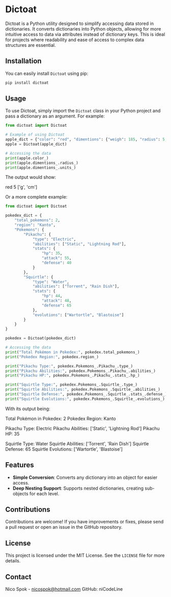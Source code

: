 # Dictoat

Dictoat is a Python utility designed to simplify accessing data stored in dictionaries. It converts dictionaries into Python objects, allowing for more intuitive access to data via attributes instead of dictionary keys. This is ideal for projects where readability and ease of access to complex data structures are essential.

## Installation

You can easily install `Dictoat` using pip:

```bash
pip install dictoat
```

## Usage

To use Dictoat, simply import the `Dictoat` class in your Python project and pass a dictionary as an argument. For example:

```python
from dictoat import Dictoat

# Example of using Dictoat
apple_dict = {"color": "red", "dimentions": {"weigh": 185, "radius": 5, "units": ["g", "cm"]}}
apple = Dictoat(apple_dict)

# Accessing the data
print(apple.color_)
print(apple.dimentions_.radius_)
print(apple.dimentions_.units_)
```

The output would show:

red
5
['g', 'cm']


Or a more complete example:

```python
from dictoat import Dictoat

pokedex_dict = {
    "total_pokemons": 2,
    "region": "Kanto",
    "Pokemons": {
        "Pikachu": {
            "type": "Electric",
            "abilities": ["Static", "Lightning Rod"],
            "stats": {
                "hp": 35,
                "attack": 55,
                "defense": 40
            }
        },
        "Squirtle": {
            "type": "Water",
            "abilities": ["Torrent", "Rain Dish"],
            "stats": {
                "hp": 44,
                "attack": 48,
                "defense": 65
            },
            "evolutions": ["Wartortle", "Blastoise"]
        }
    }
}

pokedex = Dictoat(pokedex_dict)

# Accessing the data
print("Total Pokémon in Pokedex:", pokedex.total_pokemons_)
print("Pokedex Region:", pokedex.region_)

print("Pikachu Type:", pokedex.Pokemons_.Pikachu_.type_)
print("Pikachu Abilities:", pokedex.Pokemons_.Pikachu_.abilities_)
print("Pikachu HP:", pokedex.Pokemons_.Pikachu_.stats_.hp_)

print("Squirtle Type:", pokedex.Pokemons_.Squirtle_.type_)
print("Squirtle Abilities:", pokedex.Pokemons_.Squirtle_.abilities_)
print("Squirtle Defense:", pokedex.Pokemons_.Squirtle_.stats_.defense_)
print("Squirtle Evolutions:", pokedex.Pokemons_.Squirtle_.evolutions_)
```

With its output being:

Total Pokémon in Pokedex: 2
Pokedex Region: Kanto

Pikachu Type: Electric
Pikachu Abilities: ['Static', 'Lightning Rod']
Pikachu HP: 35

Squirtle Type: Water
Squirtle Abilities: ['Torrent', 'Rain Dish']
Squirtle Defense: 65
Squirtle Evolutions: ['Wartortle', 'Blastoise']


## Features

- **Simple Conversion**: Converts any dictionary into an object for easier access.
- **Deep Nesting Support**: Supports nested dictionaries, creating sub-objects for each level.

## Contributions

Contributions are welcome! If you have improvements or fixes, please send a pull request or open an issue in the GitHub repository.

## License

This project is licensed under the MIT License. See the `LICENSE` file for more details.

## Contact

Nico Spok - nicospok@hotmail.com
GitHub: niCodeLine
